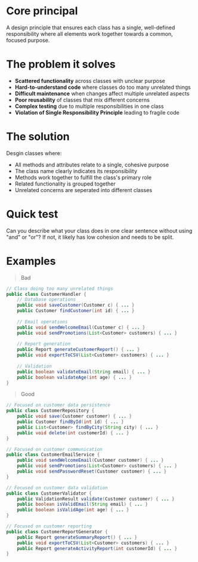 # Core principal
A design principle that ensures each class has a single, well-defined responsibility where all elements work together towards a common, focused purpose.

# The problem it solves
- **Scattered functionality** across classes with unclear purpose
- **Hard-to-understand code** where classes do too many unrelated things
- **Difficult maintenance** when changes affect multiple unrelated aspects
- **Poor reusability** of classes that mix different concerns
- **Complex testing** due to multiple responsibilities in one class
- **Violation of Single Responsibility Principle** leading to fragile code

# The solution
Desgin classes where:
- All methods and attributes relate to a single, cohesive purpose
- The class name clearly indicates its responsibility
- Methods work together to fulfill the class's primary role
- Related functionality is grouped together
- Unrelated concerns are seperated into different classes

# Quick test
Can you describe what your class does in one clear sentence without using "and" or "or"?
If not, it likely has low cohesion and needs to be split.

# Examples
> Bad

``` java
// Class doing too many unrelated things
public class CustomerHandler {
    // Database operations
    public void saveCustomer(Customer c) { ... }
    public Customer findCustomer(int id) { ... }
    
    // Email operations  
    public void sendWelcomeEmail(Customer c) { ... }
    public void sendPromotions(List<Customer> customers) { ... }
    
    // Report generation
    public Report generateCustomerReport() { ... }
    public void exportToCSV(List<Customer> customers) { ... }
    
    // Validation
    public boolean validateEmail(String email) { ... }
    public boolean validateAge(int age) { ... }
}
```

> Good

``` java
// Focused on customer data persistence
public class CustomerRepository {
    public void save(Customer customer) { ... }
    public Customer findById(int id) { ... }
    public List<Customer> findByCity(String city) { ... }
    public void delete(int customerId) { ... }
}

// Focused on customer communication
public class CustomerEmailService {
    public void sendWelcomeEmail(Customer customer) { ... }
    public void sendPromotions(List<Customer> customers) { ... }
    public void sendPasswordReset(Customer customer) { ... }
}

// Focused on customer data validation
public class CustomerValidator {
    public ValidationResult validate(Customer customer) { ... }
    public boolean isValidEmail(String email) { ... }
    public boolean isValidAge(int age) { ... }
}

// Focused on customer reporting
public class CustomerReportGenerator {
    public Report generateSummaryReport() { ... }
    public void exportToCSV(List<Customer> customers) { ... }
    public Report generateActivityReport(int customerId) { ... }
}
```

